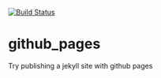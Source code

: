 [![Build Status](https://travis-ci.org/swimsystems/github_pages.svg?branch=master)](https://travis-ci.org/swimsystems/github_pages)

# github_pages

Try publishing a jekyll site with github pages
